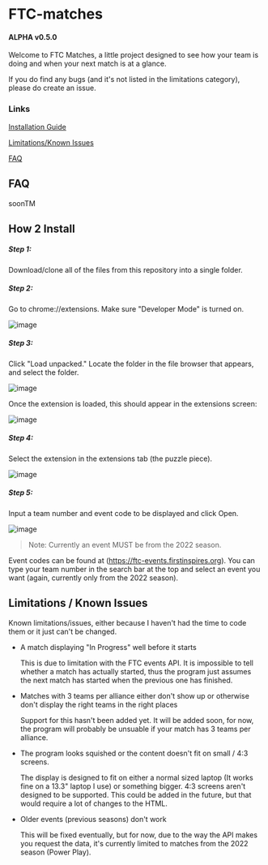 # FTC-matches

#### ALPHA v0.5.0

Welcome to FTC Matches, a little project designed to see how your team is doing and when your next match is at a glance.

If you do find any bugs (and it's not listed in the limitations category), please do create an issue.

### Links

[Installation Guide](https://github.com/karsteny/FTC-matches/blob/release-staging/README.md#how-2-install)

[Limitations/Known Issues](https://github.com/karsteny/FTC-matches/blob/release-staging/README.md#how-2-install)

[FAQ](https://github.com/karsteny/FTC-matches/blob/release-staging/README.md#how-2-install)

## FAQ

soonTM

## How 2 Install

##### Step 1: 
Download/clone all of the files from this repository into a single folder. 

##### Step 2: 
Go to chrome://extensions. Make sure "Developer Mode" is turned on.

![image](https://user-images.githubusercontent.com/42128680/210491200-22616cae-c719-494d-874d-30132315a9da.png)

##### Step 3: 
Click "Load unpacked." Locate the folder in the file browser that appears, and select the folder. 

![image](https://user-images.githubusercontent.com/42128680/210491208-cae547da-10c1-4402-bf1f-fb8763884008.png)

Once the extension is loaded, this should appear in the extensions screen:

![image](https://user-images.githubusercontent.com/42128680/210491254-89b19870-4ad6-417a-8b60-b4a72565fb24.png)

##### Step 4: 
Select the extension in the extensions tab (the puzzle piece).

![image](https://user-images.githubusercontent.com/42128680/210491346-9845819e-1603-4c0d-bc48-d3b67897e339.png)

##### Step 5:
Input a team number and event code to be displayed and click Open.

![image](https://user-images.githubusercontent.com/42128680/210491730-bceaf6fe-7910-49eb-8b68-a8f726ba23cf.png)

> Note: Currently an event MUST be from the 2022 season.

Event codes can be found at (https://ftc-events.firstinspires.org). You can type your team number in the search bar at the top and select an event you want (again, currently only from the 2022 season).

## Limitations / Known Issues

Known limitations/issues, either because I haven't had the time to code them or it just can't be changed.

- A match displaying "In Progress" well before it starts

  This is due to limitation with the FTC events API. It is impossible to tell whether a match has actually started, thus the program just assumes the next match has started when the previous one has finished.
  
- Matches with 3 teams per alliance either don't show up or otherwise don't display the right teams in the right places

  Support for this hasn't been added yet. It will be added soon, for now, the program will probably be unsuable if your match has 3 teams per alliance.
  
- The program looks squished or the content doesn't fit on small / 4:3 screens.

  The display is designed to fit on either a normal sized laptop (It works fine on a 13.3" laptop I use) or something bigger. 4:3 screens aren't designed to be supported. This could be added in the future, but that would require a lot of changes to the HTML.

- Older events (previous seasons) don't work

  This will be fixed eventually, but for now, due to the way the API makes you request the data, it's currently limited to matches from the 2022 season (Power Play).
